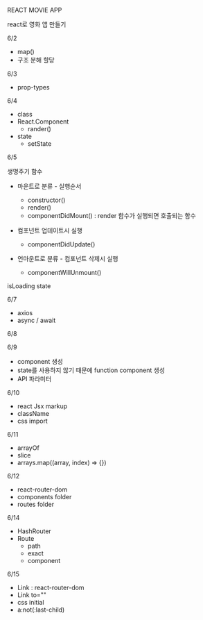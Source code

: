 REACT MOVIE APP

react로 영화 앱 만들기

6/2

- map()
- 구조 분해 할당

6/3

- prop-types

6/4

- class
- React.Component
  - rander()
- state
  - setState

6/5

생명주기 함수

- 마운트로 분류 - 실행순서

  - constructor()
  - render()
  - componentDidMount() : render 함수가 실행되면 호출되는 함수

- 컴포넌트 업데이트시 실행

  - componentDidUpdate()

- 언마운트로 분류 - 컴포넌트 삭제시 실행
  - componentWillUnmount()

isLoading state

6/7

- axios
- async / await

6/8

6/9

- component 생성
- state를 사용하지 않기 때문에 function component 생성
- API 파라미터

6/10

- react Jsx markup
- className
- css import

6/11

- arrayOf
- slice
- arrays.map((array, index) => {})

6/12

- react-router-dom
- components folder
- routes folder

6/14

- HashRouter
- Route
  - path
  - exact
  - component

6/15

- Link : react-router-dom
- Link to=""
- css initial
- a:not(:last-child)
